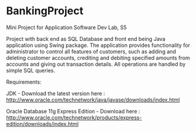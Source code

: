 BankingProject
==============

Mini Project for Application Software Dev Lab, S5


Project with back end as SQL Database and front end being Java application using Swing package.
The application provides functionality for administrator to control all features of customers, such as adding and deleting customer accounts, crediting and debiting specified amounts from accounts and giving out transaction details. All operations are handled by simple SQL queries.

Requirements:

JDK - Download the latest version here : http://www.oracle.com/technetwork/java/javase/downloads/index.html

Oracle Database 11g Express Edition - Download here : http://www.oracle.com/technetwork/products/express-edition/downloads/index.html

